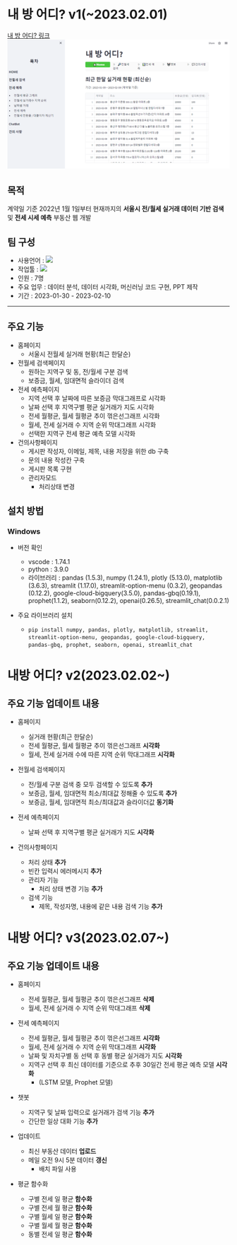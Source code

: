 # 내 방 어디? v1(~2023.02.01)
[내 방 어디? 링크](https://tkfk418-project1-app-rvi6au.streamlit.app/)
![screensh](image/homepage.PNG)

## 목적
계약일 기준 2022년 1월 1일부터 현재까지의 **서울시 전/월세 실거래 데이터 기반 검색** 및 **전세 시세 예측** 부동산 웹 개발

## 팀 구성
- 사용언어 : <img src="https://img.shields.io/badge/Python-3776AB?style=flat&logo=Python&logoColor=white">
- 작업툴 : <img src="https://img.shields.io/badge/VS%20Code-007ACC?style=flat&logo=Visual%20Studio%20Code&logoColor=white">
- 인원 : 7명
- 주요 업무 : 데이터 분석, 데이터 시각화, 머신러닝 코드 구현, PPT 제작
- 기간 : 2023-01-30 - 2023-02-10
***

## 주요 기능
- 홈페이지
    - 서울시 전월세 실거래 현황(최근 한달순)
- 전월세 검색페이지
    - 원하는 지역구 및 동, 전/월세 구분 검색
    - 보증금, 월세, 임대면적 슬라이더 검색
- 전세 예측페이지
    - 지역 선택 후 날짜에 따른 보증금 막대그래프로 시각화
    - 날짜 선택 후 지역구별 평균 실거래가 지도 시각화
    - 전세 월평균, 월세 월평균 추이 꺾은선그래프 시각화
    - 월세, 전세 실거래 수 지역 순위 막대그래프 시각화
    - 선택한 지역구 전세 평균 예측 모델 시각화
- 건의사항페이지
    - 게시판 작성자, 이메일, 제목, 내용 저장을 위한 db 구축
    - 문의 내용 작성칸 구축
    - 게시판 목록 구현
    - 관리자모드
        - 처리상태 변경

## 설치 방법
### Windows
+ 버전 확인 
    - vscode : 1.74.1
    - python : 3.9.0
    - 라이브러리 :  pandas (1.5.3), numpy (1.24.1), plotly (5.13.0), matplotlib (3.6.3), streamlit (1.17.0), streamlit-option-menu (0.3.2), geopandas (0.12.2), google-cloud-bigquery(3.5.0), pandas-gbq(0.19.1), prophet(1.1.2), seaborn(0.12.2), openai(0.26.5), streamlit_chat(0.0.2.1)

+ 주요 라이브러리 설치
    - `pip install numpy, pandas, plotly, matplotlib, streamlit, streamlit-option-menu, geopandas, google-cloud-bigquery, pandas-gbq, prophet, seaborn, openai, streamlit_chat`

# 내방 어디? v2(2023.02.02~)

## 주요 기능 업데이트 내용
- 홈페이지
    - 실거래 현황(최근 한달순)
    - 전세 월평균, 월세 월평균 추이 꺾은선그래프 **시각화**
    - 월세, 전세 실거래 수에 따른 지역 순위 막대그래프 **시각화**
- 전월세 검색페이지
    - 전/월세 구분 검색 중 모두 검색할 수 있도록 **추가**
    - 보증금, 월세, 임대면적 최소/최대값 정해줄 수 있도록 **추가**
    - 보증금, 월세, 임대면적 최소/최대값과 슬라이더값 **동기화**

- 전세 예측페이지
    - 날짜 선택 후 지역구별 평균 실거래가 지도 **시각화**

- 건의사항페이지
    - 처리 상태 **추가**
    - 빈칸 입력시 에러메시지 **추가**
    - 관리자 기능
        - 처리 상태 변경 기능 **추가**
    - 검색 기능
        - 제목, 작성자명, 내용에 같은 내용 검색 기능 **추가**
        
# 내방 어디? v3(2023.02.07~)

## 주요 기능 업데이트 내용
- 홈페이지
    - 전세 월평균, 월세 월평균 추이 꺾은선그래프 **삭제**
    - 월세, 전세 실거래 수 지역 순위 막대그래프 **삭제**

- 전세 예측페이지
    - 전세 월평균, 월세 월평균 추이 꺾은선그래프 **시각화**
    - 월세, 전세 실거래 수 지역 순위 막대그래프 **시각화**
    - 날짜 및 자치구별 동 선택 후 동별 평균 실거래가 지도 **시각화**
    - 지역구 선택 후 최신 데이터를 기준으로 추후 30일간 전세 평균 예측 모델 **시각화**
      - (LSTM 모델, Prophet 모델)
- 챗봇 
    - 지역구 및 날짜 입력으로 실거래가 검색 기능 **추가**
    - 간단한 일상 대화 기능 **추가**
- 업데이트
    - 최신 부동산 데이터 **업로드**
    - 메일 오전 9시 5분 데이터 **갱신**
        - 배치 파일 사용
- 평균 함수화
    - 구별 전세 일 평균 **함수화**
    - 구별 전세 월 평균 **함수화**
    - 구별 월세 일 평균 **함수화**
    - 구별 월세 월 평균 **함수화**
    - 동별 전세 일 평균 **함수화**